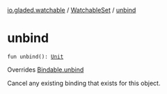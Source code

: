 [io.gladed.watchable](../index.md) / [WatchableSet](index.md) / [unbind](./unbind.md)

# unbind

`fun unbind(): `[`Unit`](https://kotlinlang.org/api/latest/jvm/stdlib/kotlin/-unit/index.html)

Overrides [Bindable.unbind](../-bindable/unbind.md)

Cancel any existing binding that exists for this object.

